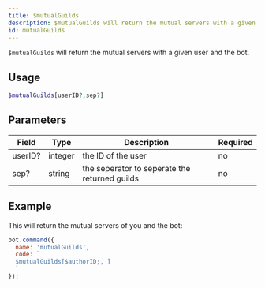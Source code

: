 ```yaml
---
title: $mutualGuilds
description: $mutualGuilds will return the mutual servers with a given user and the bot.
id: mutualGuilds
---
```


`$mutualGuilds` will return the mutual servers with a given user and the bot.

## Usage

```php
$mutualGuilds[userID?;sep?]
```

## Parameters 


| Field   | Type    | Description                                   | Required |
| ------- | ------- | --------------------------------------------- | -------- |
| userID? | integer | the ID of the user                            | no       |
| sep?    | string  | the seperator to seperate the returned guilds | no       |


## Example

This will return the mutual servers of you and the bot:

```javascript
bot.command({
  name: 'mutualGuilds',
  code: `
  $mutualGuilds[$authorID;, ]
  `
});
```
